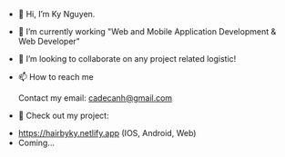 - 👋 Hi, I’m Ky Nguyen.
- 🌱 I’m currently working "Web and Mobile Application Development & Web Developer"
- 💞️ I’m looking to collaborate on any project related logistic!
- 📫 How to reach me 

  Contact my email: cadecanh@gmail.com
  
- 👀 Check out my project:
+ https://hairbyky.netlify.app (IOS, Android, Web)
+ Coming...
<!---
cadecanh/cadecanh is a ✨ special ✨ repository because its `README.md` (this file) appears on your GitHub profile.
You can click the Preview link to take a look at your changes.
--->
